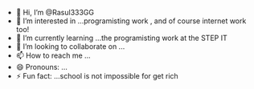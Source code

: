 - 👋 Hi, I’m @Rasul333GG
- 👀 I’m interested in ...programisting work , and of course internet work too!
- 🌱 I’m currently learning ...the programisting work at the STEP IT 
- 💞️ I’m looking to collaborate on ...
- 📫 How to reach me ...
- 😄 Pronouns: ...
- ⚡ Fun fact: ...school is not impossible for get rich

<!---
Rasul333GG/Rasul333GG is a ✨ special ✨ repository because its `README.md` (this file) appears on your GitHub profile.
You can click the Preview link to take a look at your changes.
--->
